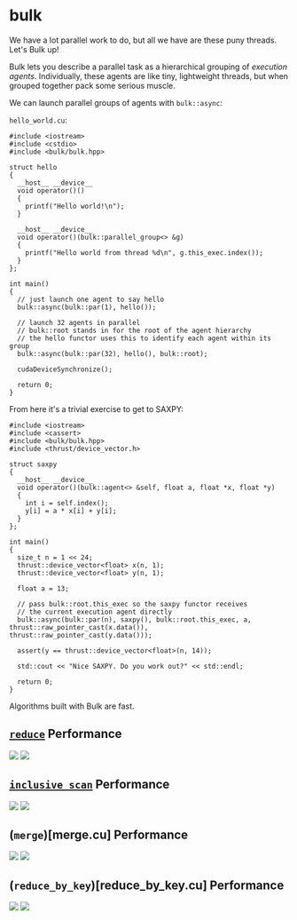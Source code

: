 bulk
==========

We have a lot parallel work to do, but all we have are these puny threads. Let's Bulk up!

Bulk lets you describe a parallel task as a hierarchical grouping of *execution
agents*. Individually, these agents are like tiny, lightweight threads, but
when grouped together pack some serious muscle. 

We can launch parallel groups of agents with `bulk::async`:

`hello_world.cu`:

```
#include <iostream>
#include <cstdio>
#include <bulk/bulk.hpp>

struct hello
{
  __host__ __device__
  void operator()()
  {
    printf("Hello world!\n");
  }

  __host__ __device__
  void operator()(bulk::parallel_group<> &g)
  {
    printf("Hello world from thread %d\n", g.this_exec.index());
  }
};

int main()
{
  // just launch one agent to say hello
  bulk::async(bulk::par(1), hello());

  // launch 32 agents in parallel
  // bulk::root stands in for the root of the agent hierarchy
  // the hello functor uses this to identify each agent within its group
  bulk::async(bulk::par(32), hello(), bulk::root);

  cudaDeviceSynchronize();

  return 0;
}
```

From here it's a trivial exercise to get to SAXPY:

```
#include <iostream>
#include <cassert>
#include <bulk/bulk.hpp>
#include <thrust/device_vector.h>

struct saxpy
{
  __host__ __device__
  void operator()(bulk::agent<> &self, float a, float *x, float *y)
  {
    int i = self.index();
    y[i] = a * x[i] + y[i];
  }
};

int main()
{
  size_t n = 1 << 24;
  thrust::device_vector<float> x(n, 1);
  thrust::device_vector<float> y(n, 1);

  float a = 13;

  // pass bulk::root.this_exec so the saxpy functor receives
  // the current execution agent directly
  bulk::async(bulk::par(n), saxpy(), bulk::root.this_exec, a, thrust::raw_pointer_cast(x.data()), thrust::raw_pointer_cast(y.data()));

  assert(y == thrust::device_vector<float>(n, 14));

  std::cout << "Nice SAXPY. Do you work out?" << std::endl;

  return 0;
}
```

Algorithms built with Bulk are fast.

[`reduce`](reduce.cu) Performance
---------------------

![][32b_float_reduce]
![][64b_float_reduce]

[32b_float_reduce]: https://docs.google.com/spreadsheet/oimg?key=0Aj9b9uhQ9hZUdGVQazRVcGxIZGt2TjFybFNpR1hJQmc&oid=2&zx=5u68essty3v7
[64b_float_reduce]: https://docs.google.com/spreadsheet/oimg?key=0Aj9b9uhQ9hZUdGVQazRVcGxIZGt2TjFybFNpR1hJQmc&oid=3&zx=kx4rsyamnhnj

[`inclusive_scan`](scan.cu) Performance
----------------------------

![][32b_float_scan]
![][64b_float_scan]

[32b_float_scan]: https://docs.google.com/spreadsheet/oimg?key=0Aj9b9uhQ9hZUdGR4cXU4ekdPeXFTOTBTUG9NUDh3OWc&oid=2&zx=5ji93q18pi8m
[64b_float_scan]: https://docs.google.com/spreadsheet/oimg?key=0Aj9b9uhQ9hZUdGR4cXU4ekdPeXFTOTBTUG9NUDh3OWc&oid=3&zx=ftlaacipyq13

(`merge`)[merge.cu] Performance
-------------------

![][32b_float_merge]
![][64b_float_merge]

[32b_float_merge]: https://docs.google.com/spreadsheet/oimg?key=0Aj9b9uhQ9hZUdDE4cm9tTXJWS0RsOTYtNklZSWcxdFE&oid=2&zx=39ly741b12lr
[64b_float_merge]: https://docs.google.com/spreadsheet/oimg?key=0Aj9b9uhQ9hZUdDE4cm9tTXJWS0RsOTYtNklZSWcxdFE&oid=3&zx=pgd9pgqqswo3

(`reduce_by_key`)[reduce_by_key.cu] Performance
---------------------------

![][32b_float_reduce_by_key]
![][64b_float_reduce_by_key]

[32b_float_reduce_by_key]: https://docs.google.com/spreadsheet/oimg?key=0Aj9b9uhQ9hZUdDlYWDVhTDZiZXJvYUV6TlF5MUpNSXc&oid=2&zx=4vck6bwpyh52
[64b_float_reduce_by_key]: https://docs.google.com/spreadsheet/oimg?key=0Aj9b9uhQ9hZUdDlYWDVhTDZiZXJvYUV6TlF5MUpNSXc&oid=3&zx=t72yxc8mvorj
